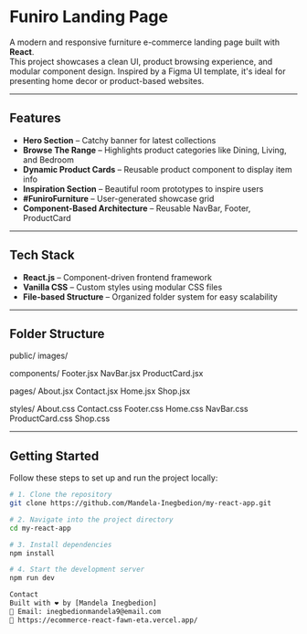 #  Funiro Landing Page

A modern and responsive furniture e-commerce landing page built with **React**.  
This project showcases a clean UI, product browsing experience, and modular component design. Inspired by a Figma UI template, it's ideal for presenting home decor or product-based websites.

---

##  Features

- **Hero Section** – Catchy banner for latest collections  
- **Browse The Range** – Highlights product categories like Dining, Living, and Bedroom  
- **Dynamic Product Cards** – Reusable product component to display item info  
- **Inspiration Section** – Beautiful room prototypes to inspire users  
- **#FuniroFurniture** – User-generated showcase grid  
- **Component-Based Architecture** – Reusable NavBar, Footer, ProductCard  

---

## Tech Stack

- **React.js** – Component-driven frontend framework  
- **Vanilla CSS** – Custom styles using modular CSS files  
- **File-based Structure** – Organized folder system for easy scalability  

---

## Folder Structure

public/
  images/

components/
  Footer.jsx
  NavBar.jsx
  ProductCard.jsx

pages/
  About.jsx
  Contact.jsx
  Home.jsx
  Shop.jsx
  

styles/
  About.css
  Contact.css
  Footer.css
  Home.css
  NavBar.css
  ProductCard.css
  Shop.css

---

## Getting Started

Follow these steps to set up and run the project locally:

```bash
# 1. Clone the repository
git clone https://github.com/Mandela-Inegbedion/my-react-app.git

# 2. Navigate into the project directory
cd my-react-app

# 3. Install dependencies
npm install

# 4. Start the development server
npm run dev

Contact
Built with ❤️ by [Mandela Inegbedion]
📧 Email: inegbedionmandela9@email.com
🔗 https://ecommerce-react-fawn-eta.vercel.app/


